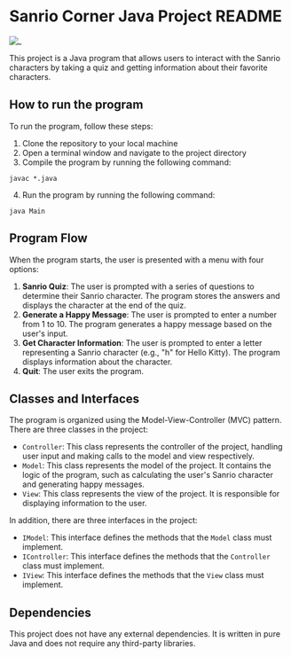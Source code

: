 # Sanrio Corner Java Project README
![_](https://user-images.githubusercontent.com/98183566/235280978-6b4e04ca-dda7-4a6e-8b94-de4fd82da234.jpeg)

This project is a Java program that allows users to interact with the Sanrio characters by taking a quiz and getting information about their favorite characters.

## How to run the program

To run the program, follow these steps:

1. Clone the repository to your local machine
2. Open a terminal window and navigate to the project directory
3. Compile the program by running the following command:
```
javac *.java
```
4. Run the program by running the following command:
```
java Main
```

## Program Flow

When the program starts, the user is presented with a menu with four options:

1. **Sanrio Quiz**: The user is prompted with a series of questions to determine their Sanrio character. The program stores the answers and displays the character at the end of the quiz.
2. **Generate a Happy Message**: The user is prompted to enter a number from 1 to 10. The program generates a happy message based on the user's input.
3. **Get Character Information**: The user is prompted to enter a letter representing a Sanrio character (e.g., "h" for Hello Kitty). The program displays information about the character.
4. **Quit**: The user exits the program.

## Classes and Interfaces

The program is organized using the Model-View-Controller (MVC) pattern. There are three classes in the project:

- `Controller`: This class represents the controller of the project, handling user input and making calls to the model and view respectively. 
- `Model`: This class represents the model of the project. It contains the logic of the program, such as calculating the user's Sanrio character and generating happy messages.
- `View`: This class represents the view of the project. It is responsible for displaying information to the user.

In addition, there are three interfaces in the project:

- `IModel`: This interface defines the methods that the `Model` class must implement.
- `IController`: This interface defines the methods that the `Controller` class must implement.
- `IView`: This interface defines the methods that the `View` class must implement.

## Dependencies

This project does not have any external dependencies. It is written in pure Java and does not require any third-party libraries.
